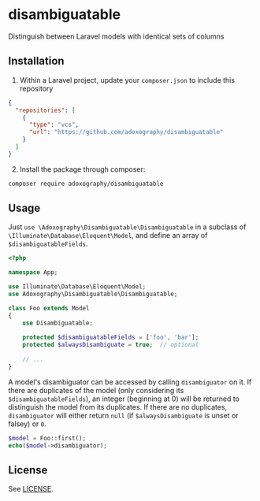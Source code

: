 # disambiguatable
Distinguish between Laravel models with identical sets of columns

## Installation
1. Within a Laravel project, update your `composer.json` to include this repository

```json
{
  "repositories": [
    {
      "type": "vcs",
      "url": "https://github.com/adoxography/disambiguatable"
    }
  ]
}
```

2. Install the package through composer:

```bash
composer require adoxography/disambiguatable
```

## Usage
Just `use \Adoxography\Disambiguatable\Disambiguatable` in a subclass of `\Illuminate\Database\Eloquent\Model`,
and define an array of `$disambiguatableFields`.

```php
<?php

namespace App;

use Illuminate\Database\Eloquent\Model;
use Adoxography\Disambiguatable\Disambiguatable;

class Foo extends Model
{
    use Disambiguatable;
    
    protected $disambiguatableFields = ['foo', 'bar'];
    protected $alwaysDisambiguate = true;  // optional
    
    // ...
}
```

A model's disambiguator can be accessed by calling `disambiguator` on it. If there are duplicates of the model
(only considering its `$disambiguatableFields`), an integer (beginning at 0) will be returned to distinguish the
model from its duplicates. If there are no duplicates, `disambiguator` will either return `null` (if
`$alwaysDisambiguate` is unset or falsey) or `0`.
```php
$model = Foo::first();
echo($model->disambiguator);
```

## License
See [LICENSE](/LICENSE).

